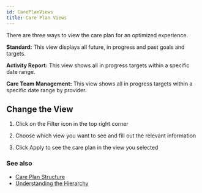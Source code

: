 ```yaml
---
id: CarePlanViews
title: Care Plan Views
---
```

There are three ways to view the care plan for an optimized experience. 

**Standard:** This view displays all future, in progress and past goals and targets.  

**Activity Report:** This view shows all in progress targets within a specific date range. 

**Care Team Management:** This view shows all in progress targets within a specific date range by provider. 

## Change the View
1. Click on the Filter icon in the top right corner 

2. Choose which view you want to see and fill out the relevant information 

3. Click Apply to see the care plan in the view you selected 
 
### See also
- [Care Plan Structure](CarePlan/CarePlanStructure.md)
- [Understanding the Hierarchy](CarePlan/UnderstandingHierarchy.md)